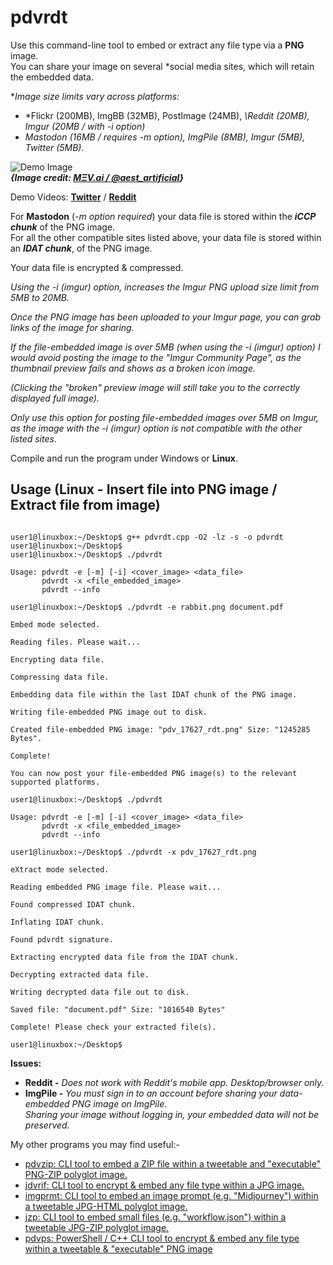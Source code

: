 # pdvrdt
Use this command-line tool to embed or extract any file type via a **PNG** image.  
You can share your image on several *social media sites, which will retain the embedded data. 

**Image size limits vary across platforms:*

* *Flickr (200MB), ImgBB (32MB), PostImage (24MB), *\Reddit (20MB), Imgur (20MB / with -i option)*
* *Mastodon (16MB / requires -m option), ImgPile (8MB), Imgur (5MB), Twitter (5MB).*

![Demo Image](https://github.com/CleasbyCode/pdvrdt/blob/main/demo_image/pdv_13421_img.png)  
***{Image credit: [MΞV.ai / @aest_artificial](https://twitter.com/aest_artificial)}***  

Demo Videos: [**Twitter**](https://youtu.be/rVsZxWgmurE) / [**Reddit**](https://youtu.be/p34bii_b8n4)  
 
For **Mastodon** (*-m option required*) your data file is stored within the ***iCCP chunk*** of the PNG image.  
For all the other compatible sites listed above, your data file is stored within an ***IDAT chunk***, of the PNG image.

Your data file is encrypted & compressed.

*Using the -i (imgur) option, increases the Imgur PNG upload size limit from 5MB to 20MB.*

*Once the PNG image has been uploaded to your Imgur page, you can grab links of the image for sharing.*

*If the file-embedded image is over 5MB (when using the -i (imgur) option) I would avoid posting the image to
the "*Imgur Community Page*", as the thumbnail preview fails and shows as a broken icon image.*

*(Clicking the "*broken*" preview image will still take you to the correctly displayed full image).*

*Only use this option for posting file-embedded images over 5MB on Imgur, as the image with the -i (imgur) option
is not compatible with the other listed sites.*

Compile and run the program under Windows or **Linux**.

## Usage (Linux - Insert file into PNG image / Extract file from image)

```console

user1@linuxbox:~/Desktop$ g++ pdvrdt.cpp -O2 -lz -s -o pdvrdt
user1@linuxbox:~/Desktop$
user1@linuxbox:~/Desktop$ ./pdvrdt 

Usage: pdvrdt -e [-m] [-i] <cover_image> <data_file>  
       pdvrdt -x <file_embedded_image>  
       pdvrdt --info

user1@linuxbox:~/Desktop$ ./pdvrdt -e rabbit.png document.pdf
  
Embed mode selected.

Reading files. Please wait...

Encrypting data file.

Compressing data file.

Embedding data file within the last IDAT chunk of the PNG image.

Writing file-embedded PNG image out to disk.

Created file-embedded PNG image: "pdv_17627_rdt.png" Size: "1245285 Bytes".

Complete!

You can now post your file-embedded PNG image(s) to the relevant supported platforms.

user1@linuxbox:~/Desktop$ ./pdvrdt

Usage: pdvrdt -e [-m] [-i] <cover_image> <data_file>  
       pdvrdt -x <file_embedded_image>  
       pdvrdt --info
        
user1@linuxbox:~/Desktop$ ./pdvrdt -x pdv_17627_rdt.png

eXtract mode selected.

Reading embedded PNG image file. Please wait...

Found compressed IDAT chunk.

Inflating IDAT chunk.

Found pdvrdt signature.

Extracting encrypted data file from the IDAT chunk.

Decrypting extracted data file.

Writing decrypted data file out to disk.

Saved file: "document.pdf" Size: "1016540 Bytes"

Complete! Please check your extracted file(s).
  
user1@linuxbox:~/Desktop$ 

```
**Issues:**
* **Reddit -** *Does not work with Reddit's mobile app. Desktop/browser only.*
* **ImgPile -** *You must sign in to an account before sharing your data-embedded PNG image on ImgPile*.  
		*Sharing your image without logging in, your embedded data will not be preserved.*

 My other programs you may find useful:-
 
* [pdvzip: CLI tool to embed a ZIP file within a tweetable and "executable" PNG-ZIP polyglot image.](https://github.com/CleasbyCode/pdvzip)
* [jdvrif: CLI tool to encrypt & embed any file type within a JPG image.](https://github.com/CleasbyCode/jdvrif)
* [imgprmt: CLI tool to embed an image prompt (e.g. "Midjourney") within a tweetable JPG-HTML polyglot image.](https://github.com/CleasbyCode/imgprmt)
* [jzp: CLI tool to embed small files (e.g. "workflow.json") within a tweetable JPG-ZIP polyglot image.](https://github.com/CleasbyCode/jzp)  
* [pdvps: PowerShell / C++ CLI tool to encrypt & embed any file type within a tweetable & "executable" PNG image](https://github.com/CleasbyCode/pdvps)

##
